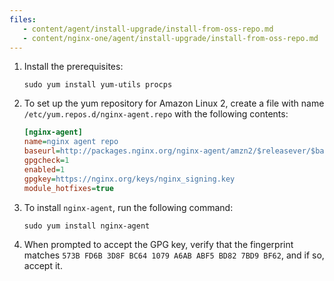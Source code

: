 ```yaml
---
files:
   - content/agent/install-upgrade/install-from-oss-repo.md
   - content/nginx-one/agent/install-upgrade/install-from-oss-repo.md
---
```


1. Install the prerequisites:

   ```shell
   sudo yum install yum-utils procps
   ```

1. To set up the yum repository for Amazon Linux 2, create a file with name
`/etc/yum.repos.d/nginx-agent.repo` with the following contents:

   ```ini
   [nginx-agent]
   name=nginx agent repo
   baseurl=http://packages.nginx.org/nginx-agent/amzn2/$releasever/$basearch/
   gpgcheck=1
   enabled=1
   gpgkey=https://nginx.org/keys/nginx_signing.key
   module_hotfixes=true
   ```

1. To install `nginx-agent`, run the following command:

   ```shell
   sudo yum install nginx-agent
   ```

1. When prompted to accept the GPG key, verify that the fingerprint matches
`573B FD6B 3D8F BC64 1079 A6AB ABF5 BD82 7BD9 BF62`, and if so, accept it.